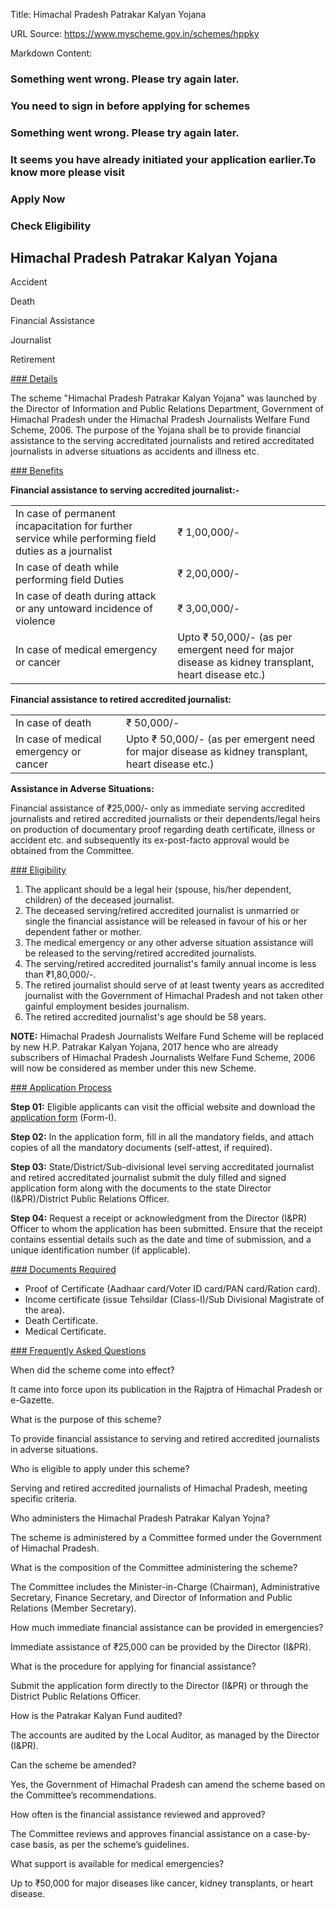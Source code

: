 Title: Himachal Pradesh Patrakar Kalyan Yojana

URL Source: https://www.myscheme.gov.in/schemes/hppky

Markdown Content:
### Something went wrong. Please try again later.

### 

### You need to sign in before applying for schemes

### Something went wrong. Please try again later.

### It seems you have already initiated your application earlier.To know more please visit

### Apply Now

### Check Eligibility

Himachal Pradesh Patrakar Kalyan Yojana
---------------------------------------

Accident

Death

Financial Assistance

Journalist

Retirement

[### Details](https://www.myscheme.gov.in/schemes/hppky#details)

The scheme "Himachal Pradesh Patrakar Kalyan Yojana" was launched by the Director of Information and Public Relations Department, Government of Himachal Pradesh under the Himachal Pradesh Journalists Welfare Fund Scheme, 2006. The purpose of the Yojana shall be to provide financial assistance to the serving accreditated journalists and retired accreditated journalists in adverse situations as accidents and illness etc.

[### Benefits](https://www.myscheme.gov.in/schemes/hppky#benefits)

**Financial assistance to serving accredited journalist:-**

<table><tbody data-slate-node="element"><tr data-slate-node="element"><td data-slate-node="element"><span data-slate-node="text"><span data-slate-leaf="true"><span data-slate-string="true">In case of permanent incapacitation for further service while performing field duties as a journalist</span></span></span></td><td data-slate-node="element"><span data-slate-node="text"><span data-slate-leaf="true"><span data-slate-string="true">₹ 1,00,000/-</span></span></span></td></tr><tr data-slate-node="element"><td data-slate-node="element"><span data-slate-node="text"><span data-slate-leaf="true"><span data-slate-string="true">In case of death while performing field Duties</span></span></span></td><td data-slate-node="element"><span data-slate-node="text"><span data-slate-leaf="true"><span data-slate-string="true">₹ 2,00,000/-</span></span></span></td></tr><tr data-slate-node="element"><td data-slate-node="element"><span data-slate-node="text"><span data-slate-leaf="true"><span data-slate-string="true">In case of death during attack or any untoward incidence of violence</span></span></span></td><td data-slate-node="element"><span data-slate-node="text"><span data-slate-leaf="true"><span data-slate-string="true">₹ 3,00,000/-</span></span></span></td></tr><tr data-slate-node="element"><td data-slate-node="element"><span data-slate-node="text"><span data-slate-leaf="true"><span data-slate-string="true">In case of medical emergency or cancer</span></span></span></td><td data-slate-node="element"><span data-slate-node="text"><span data-slate-leaf="true"><span data-slate-string="true">Upto ₹ 50,000/- (as per emergent need for major disease as kidney transplant, heart disease etc.)</span></span></span></td></tr></tbody></table>

**Financial assistance to retired accredited journalist:**

<table><tbody data-slate-node="element"><tr data-slate-node="element"><td data-slate-node="element"><span data-slate-node="text"><span data-slate-leaf="true"><span data-slate-string="true">In case of death</span></span></span></td><td data-slate-node="element"><span data-slate-node="text"><span data-slate-leaf="true"><span data-slate-string="true">₹ 50,000/-</span></span></span></td></tr><tr data-slate-node="element"><td data-slate-node="element"><span data-slate-node="text"><span data-slate-leaf="true"><span data-slate-string="true">In case of medical emergency or cancer</span></span></span></td><td data-slate-node="element"><span data-slate-node="text"><span data-slate-leaf="true"><span data-slate-string="true">Upto ₹ 50,000/- (as per emergent need for major disease as kidney transplant, heart disease etc.)</span></span></span></td></tr></tbody></table>

**Assistance in Adverse Situations:**

Financial assistance of ₹25,000/- only as immediate serving accredited journalists and retired accredited journalists or their dependents/legal heirs on production of documentary proof regarding death certificate, illness or accident etc. and subsequently its ex-post-facto approval would be obtained from the Committee.

[### Eligibility](https://www.myscheme.gov.in/schemes/hppky#eligibility)

1.  The applicant should be a legal heir (spouse, his/her dependent, children) of the deceased journalist.
2.  The deceased serving/retired accredited journalist is unmarried or single the financial assistance will be released in favour of his or her dependent father or mother.
3.  The medical emergency or any other adverse situation assistance will be released to the serving/retired accredited journalists.
4.  The serving/retired accredited journalist's family annual income is less than ₹1,80,000/-.
5.  The retired journalist should serve of at least twenty years as accredited journalist with the Government of Himachal Pradesh and not taken other gainful employment besides journalism.
6.  The retired accredited journalist's age should be 58 years.

**NOTE:** Himachal Pradesh Journalists Welfare Fund Scheme will be replaced by new H.P. Patrakar Kalyan Yojana, 2017 hence who are already subscribers of Himachal Pradesh Journalists Welfare Fund Scheme, 2006 will now be considered as member under this new Scheme.

[### Application Process](https://www.myscheme.gov.in/schemes/hppky#application-process)

**Step 01:** Eligible applicants can visit the official website and download the [application form](http://www.himachalpr.gov.in/index.aspx?Data=111&AspxAutoDetectCookieSupport=1#:~:text=25%2C000%2F%2D%20\(Rupees%20Twenty%20five,certificate%2C%20illness%20or%20accident%20etc.) (Form-I).

**Step 02:** In the application form, fill in all the mandatory fields, and attach copies of all the mandatory documents (self-attest, if required).

**Step 03:** State/District/Sub-divisional level serving accreditated journalist and retired accreditated journalist submit the duly filled and signed application form along with the documents to the state Director (I&PR)/District Public Relations Officer.

**Step 04:** Request a receipt or acknowledgment from the Director (I&PR) Officer to whom the application has been submitted. Ensure that the receipt contains essential details such as the date and time of submission, and a unique identification number (if applicable).

[### Documents Required](https://www.myscheme.gov.in/schemes/hppky#documents-required)

*   Proof of Certificate (Aadhaar card/Voter ID card/PAN card/Ration card).
*   Income certificate (issue Tehsildar (Class-I)/Sub Divisional Magistrate of the area).
*   Death Certificate.
*   Medical Certificate.

[### Frequently Asked Questions](https://www.myscheme.gov.in/schemes/hppky#faqs)

When did the scheme come into effect?

It came into force upon its publication in the Rajptra of Himachal Pradesh or e-Gazette.

What is the purpose of this scheme?

To provide financial assistance to serving and retired accredited journalists in adverse situations.

Who is eligible to apply under this scheme?

Serving and retired accredited journalists of Himachal Pradesh, meeting specific criteria.

Who administers the Himachal Pradesh Patrakar Kalyan Yojna?

The scheme is administered by a Committee formed under the Government of Himachal Pradesh.

What is the composition of the Committee administering the scheme?

The Committee includes the Minister-in-Charge (Chairman), Administrative Secretary, Finance Secretary, and Director of Information and Public Relations (Member Secretary).

How much immediate financial assistance can be provided in emergencies?

Immediate assistance of ₹25,000 can be provided by the Director (I&PR).

What is the procedure for applying for financial assistance?

Submit the application form directly to the Director (I&PR) or through the District Public Relations Officer.

How is the Patrakar Kalyan Fund audited?

The accounts are audited by the Local Auditor, as managed by the Director (I&PR).

Can the scheme be amended?

Yes, the Government of Himachal Pradesh can amend the scheme based on the Committee’s recommendations.

How often is the financial assistance reviewed and approved?

The Committee reviews and approves financial assistance on a case-by-case basis, as per the scheme’s guidelines.

What support is available for medical emergencies?

Up to ₹50,000 for major diseases like cancer, kidney transplants, or heart disease.

